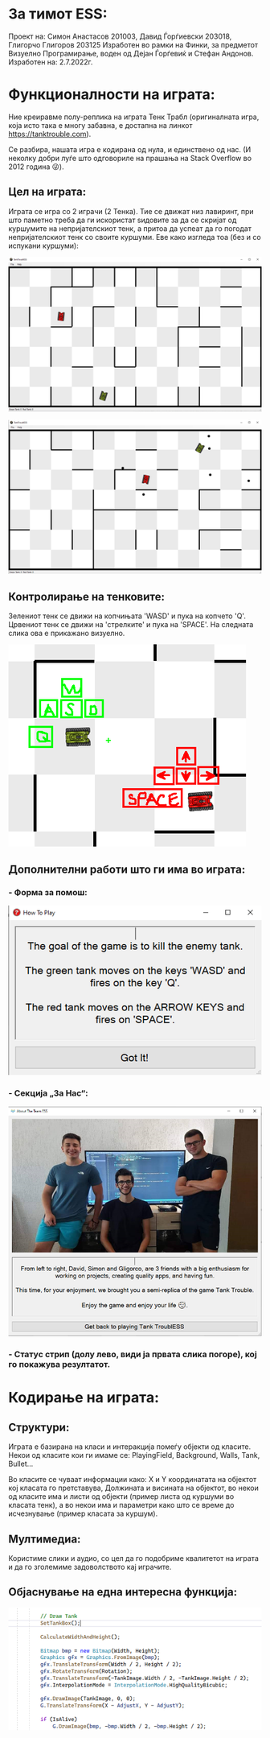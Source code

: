 # За тимот ESS:

Проект на: Симон Анастасов 201003, Давид Ѓорѓиевски 203018, Глигорчо Глигоров 203125
Изработен во рамки на Финки, за предметот Визуелно Програмирање, воден од Дејан Ѓорѓевиќ и Стефан Андонов.
Изработен на: 2.7.2022г.

# Функционалности на играта:

Ние креиравме полу-реплика на играта Тенк Трабл (оригиналната игра, која исто така е многу забавна, е достапна на линкот https://tanktrouble.com).

Се разбира, нашата игра е кодирана од нула, и единствено од нас. (И неколку добри луѓе што одговориле на прашања на Stack Overflow во 2012 година 😜).

## Цел на играта:

Играта се игра со 2 играчи (2 Тенка). Тие се движат низ лавиринт, при што паметно треба да ги искористат ѕидовите за да се скријат од куршумите на непријателскиот тенк, а притоа да успеат да го погодат непријателскиот тенк со своите куршуми. Еве како изгледа тоа (без и со испукани куршуми):

![An example of a level of the game](https://github.com/SimonAnastasov/TankTroublESS/blob/master/ReadmeImages/Level.png?raw=true)

![An example of a level of the game with bullets](https://github.com/SimonAnastasov/TankTroublESS/blob/master/ReadmeImages/Bullets.png?raw=true)

## Контролирање на тенковите:

Зелениот тенк се движи на копчињата 'WASD' и пука на копчето 'Q'. Црвениот тенк се движи на 'стрелките' и пука на 'SPACE'.
На следната слика ова е прикажано визуелно.

![Controlling the tanks movement](https://github.com/SimonAnastasov/TankTroublESS/blob/master/ReadmeImages/Controls.png?raw=true)

## Дополнителни работи што ги има во играта:

### - Форма за помош:

![Controlling the tanks movement](https://github.com/SimonAnastasov/TankTroublESS/blob/master/ReadmeImages/HowToPlay.png?raw=true)

### - Секција „За Нас“:

![Controlling the tanks movement](https://github.com/SimonAnastasov/TankTroublESS/blob/master/ReadmeImages/AboutUs.png?raw=true)

### - Статус стрип (долу лево, види ја првата слика погоре), кој го покажува резултатот.

# Кодирање на играта:

## Структури:

Играта е базирана на класи и интеракција помеѓу објекти од класите. Некои од класите кои ги имаме се: PlayingField, Background, Walls, Tank, Bullet...

Во класите се чуваат информации како: X и Y координатата на објектот кој класата го претставува, Должината и висината на објектот, во некои од класите има и листи од објекти (пример листа од куршуми во класата тенк), а во некои има и параметри како што се време до исчезнување (пример класата за куршум).

## Мултимедиа:

Користиме слики и аудио, со цел да го подобриме квалитетот на играта и да го зголемиме задоволството кај играчите.

## Објаснување на една интересна функција:

![Controlling the tanks movement](https://github.com/SimonAnastasov/TankTroublESS/blob/master/ReadmeImages/Function.png?raw=true)

